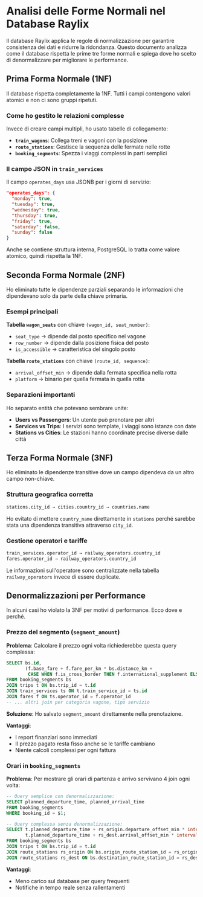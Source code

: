 # Analisi delle Forme Normali nel Database Raylix

Il database Raylix applica le regole di normalizzazione per garantire consistenza dei dati e ridurre la ridondanza. Questo documento analizza come il database rispetta le prime tre forme normali e spiega dove ho scelto di denormalizzare per migliorare le performance.

## Prima Forma Normale (1NF)

Il database rispetta completamente la 1NF. Tutti i campi contengono valori atomici e non ci sono gruppi ripetuti.

### Come ho gestito le relazioni complesse

Invece di creare campi multipli, ho usato tabelle di collegamento:

- **`train_wagons`**: Collega treni e vagoni con la posizione
- **`route_stations`**: Gestisce la sequenza delle fermate nelle rotte
- **`booking_segments`**: Spezza i viaggi complessi in parti semplici

### Il campo JSON in `train_services`

Il campo `operates_days` usa JSONB per i giorni di servizio:

```json
"operates_days": {
  "monday": true,
  "tuesday": true,
  "wednesday": true,
  "thursday": true,
  "friday": true,
  "saturday": false,
  "sunday": false
}
```

Anche se contiene struttura interna, PostgreSQL lo tratta come valore atomico, quindi rispetta la 1NF.

## Seconda Forma Normale (2NF)

Ho eliminato tutte le dipendenze parziali separando le informazioni che dipendevano solo da parte della chiave primaria.

### Esempi principali

**Tabella `wagon_seats`** con chiave `(wagon_id, seat_number)`:
- `seat_type` → dipende dal posto specifico nel vagone
- `row_number` → dipende dalla posizione fisica del posto  
- `is_accessible` → caratteristica del singolo posto

**Tabella `route_stations`** con chiave `(route_id, sequence)`:
- `arrival_offset_min` → dipende dalla fermata specifica nella rotta
- `platform` → binario per quella fermata in quella rotta

### Separazioni importanti

Ho separato entità che potevano sembrare unite:
- **Users vs Passengers**: Un utente può prenotare per altri
- **Services vs Trips**: I servizi sono template, i viaggi sono istanze con date
- **Stations vs Cities**: Le stazioni hanno coordinate precise diverse dalle città

## Terza Forma Normale (3NF)

Ho eliminato le dipendenze transitive dove un campo dipendeva da un altro campo non-chiave.

### Struttura geografica corretta

```sql
stations.city_id → cities.country_id → countries.name
```

Ho evitato di mettere `country_name` direttamente in `stations` perché sarebbe stata una dipendenza transitiva attraverso `city_id`.

### Gestione operatori e tariffe

```sql
train_services.operator_id → railway_operators.country_id
fares.operator_id → railway_operators.country_id
```

Le informazioni sull'operatore sono centralizzate nella tabella `railway_operators` invece di essere duplicate.

## Denormalizzazioni per Performance

In alcuni casi ho violato la 3NF per motivi di performance. Ecco dove e perché.

### Prezzo del segmento (`segment_amount`)

**Problema**: Calcolare il prezzo ogni volta richiederebbe questa query complessa:

```sql
SELECT bs.id,
       (f.base_fare + f.fare_per_km * bs.distance_km + 
        CASE WHEN f.is_cross_border THEN f.international_supplement ELSE 0 END)
FROM booking_segments bs
JOIN trips t ON bs.trip_id = t.id
JOIN train_services ts ON t.train_service_id = ts.id
JOIN fares f ON ts.operator_id = f.operator_id 
-- ... altri join per categoria vagone, tipo servizio
```

**Soluzione**: Ho salvato `segment_amount` direttamente nella prenotazione.

**Vantaggi**:
- I report finanziari sono immediati
- Il prezzo pagato resta fisso anche se le tariffe cambiano
- Niente calcoli complessi per ogni fattura

### Orari in `booking_segments`

**Problema**: Per mostrare gli orari di partenza e arrivo servivano 4 join ogni volta:

```sql
-- Query semplice con denormalizzazione:
SELECT planned_departure_time, planned_arrival_time 
FROM booking_segments 
WHERE booking_id = $1;

-- Query complessa senza denormalizzazione:
SELECT t.planned_departure_time + rs_origin.departure_offset_min * interval '1 minute',
       t.planned_departure_time + rs_dest.arrival_offset_min * interval '1 minute'  
FROM booking_segments bs
JOIN trips t ON bs.trip_id = t.id
JOIN route_stations rs_origin ON bs.origin_route_station_id = rs_origin.id
JOIN route_stations rs_dest ON bs.destination_route_station_id = rs_dest.id;
```

**Vantaggi**:
- Meno carico sul database per query frequenti
- Notifiche in tempo reale senza rallentamenti
